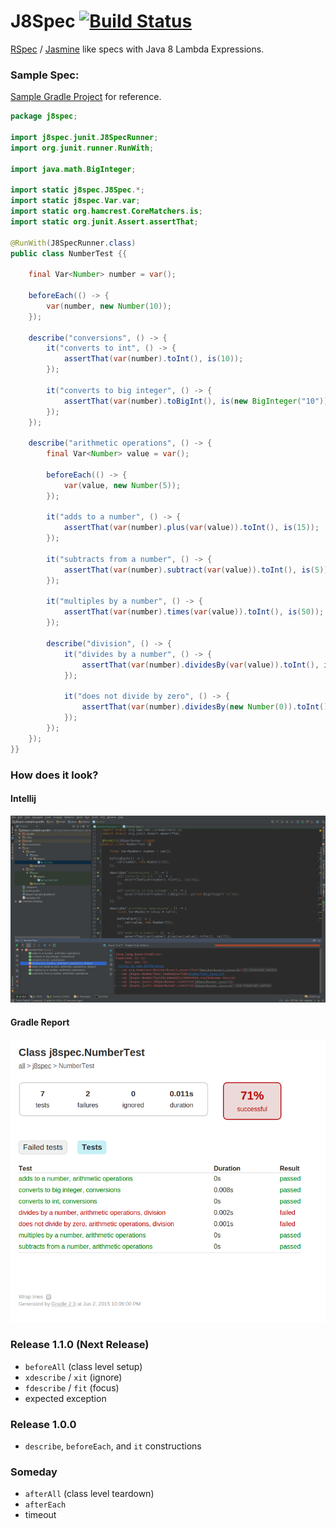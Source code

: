 J8Spec [![Build Status](https://travis-ci.org/j8spec/j8spec.svg?branch=master)](https://travis-ci.org/j8spec/j8spec)
======

[RSpec](http://rspec.info/) / [Jasmine](http://jasmine.github.io/) like specs with Java 8 Lambda Expressions.

### Sample Spec:

[Sample Gradle Project](https://github.com/j8spec/j8spec-sample-gradle) for reference.

```java
package j8spec;

import j8spec.junit.J8SpecRunner;
import org.junit.runner.RunWith;

import java.math.BigInteger;

import static j8spec.J8Spec.*;
import static j8spec.Var.var;
import static org.hamcrest.CoreMatchers.is;
import static org.junit.Assert.assertThat;

@RunWith(J8SpecRunner.class)
public class NumberTest {{

    final Var<Number> number = var();

    beforeEach(() -> {
        var(number, new Number(10));
    });

    describe("conversions", () -> {
        it("converts to int", () -> {
            assertThat(var(number).toInt(), is(10));
        });

        it("converts to big integer", () -> {
            assertThat(var(number).toBigInt(), is(new BigInteger("10")));
        });
    });

    describe("arithmetic operations", () -> {
        final Var<Number> value = var();

        beforeEach(() -> {
            var(value, new Number(5));
        });

        it("adds to a number", () -> {
            assertThat(var(number).plus(var(value)).toInt(), is(15));
        });

        it("subtracts from a number", () -> {
            assertThat(var(number).subtract(var(value)).toInt(), is(5));
        });

        it("multiples by a number", () -> {
            assertThat(var(number).times(var(value)).toInt(), is(50));
        });

        describe("division", () -> {
            it("divides by a number", () -> {
                assertThat(var(number).dividesBy(var(value)).toInt(), is(2));
            });

            it("does not divide by zero", () -> {
                assertThat(var(number).dividesBy(new Number(0)).toInt(), is(2));
            });
        });
    });
}}

```

### How does it look?

#### Intellij

![Intellij](https://github.com/j8spec/j8spec-sample-gradle/blob/master/screenshots/intellij.png)

#### Gradle Report

![Gradle Report](https://github.com/j8spec/j8spec-sample-gradle/blob/master/screenshots/gradle-details.png)

### Release 1.1.0 (Next Release)

- `beforeAll` (class level setup)
- `xdescribe` / `xit` (ignore)
- `fdescribe` / `fit` (focus)
- expected exception

### Release 1.0.0

- `describe`, `beforeEach`, and `it` constructions

### Someday

- `afterAll` (class level teardown)
- `afterEach`
- timeout
